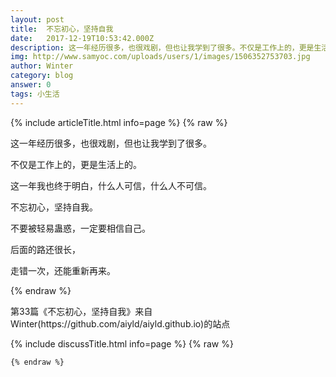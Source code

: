 ```yaml
---
layout: post
title:  不忘初心，坚持自我
date:   2017-12-19T10:53:42.000Z
description: 这一年经历很多，也很戏剧，但也让我学到了很多。不仅是工作上的，更是生活上的。这一年我也终于明白，什么人可信，什么人不可信。不忘初心，坚持自我。不要被轻易蛊惑，一...
img: http://www.samyoc.com/uploads/users/1/images/1506352753703.jpg
author: Winter
category: blog
answer: 0
tags: 小生活
---
```

<div class="article-root">
  <div class="article">
    {% include articleTitle.html info=page %}
    {% raw %}
    <div class="article-content"><p>这一年经历很多，也很戏剧，但也让我学到了很多。</p>

<p>不仅是工作上的，更是生活上的。</p>

<p>这一年我也终于明白，什么人可信，什么人不可信。</p>

<p>不忘初心，坚持自我。</p>

<p>不要被轻易蛊惑，一定要相信自己。</p>

<p>后面的路还很长，</p>

<p>走错一次，还能重新再来。</p>
</div>
    {% endraw %}
  </div>
  <p class="winter_mark">第33篇《不忘初心，坚持自我》来自Winter(https://github.com/aiyld/aiyld.github.io)的站点</p>
  <div class="discuss-wrapper">
    {% include discussTitle.html info=page %}
    {% raw %}
    
    {% endraw %}
  </div>
<div>
